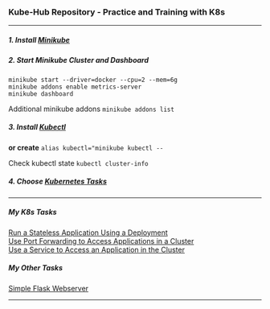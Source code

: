 ### Kube-Hub Repository - Practice and Training with K8s
*********************************************************************
##### 1. Install [Minikube](https://minikube.sigs.k8s.io/docs/start/) 
##### 2. Start Minikube Cluster and Dashboard
```shell
minikube start --driver=docker --cpu=2 --mem=6g
minikube addons enable metrics-server
minikube dashboard
```
Additional minikube addons `minikube addons list`

##### 3. Install [Kubectl](https://kubernetes.io/docs/tasks/tools/install-kubectl-linux/)
**or create** `alias kubectl="minikube kubectl --`

Check kubectl state `kubectl cluster-info`

##### 4. Choose [Kubernetes Tasks](https://kubernetes.io/docs/tasks/) 
*********************************************************************
##### My K8s Tasks

[Run a Stateless Application Using a Deployment](https://github.com/dmitriyshub/kube-hub/tree/main/Kubernetes_Tasks/1_StatelessApp) \
[Use Port Forwarding to Access Applications in a Cluster](https://github.com/dmitriyshub/kube-hub/tree/main/Kubernetes_Tasks/2_PortForward) \
[Use a Service to Access an Application in the Cluster](https://kubernetes.io/docs/tasks/access-application-cluster/service-access-application-cluster/) 

##### My Other Tasks
[Simple Flask Webserver](https://github.com/dmitriyshub/kube-hub/blob/main/Other_Tasks/1_SimpleWebserver/)

*********************************************************************


